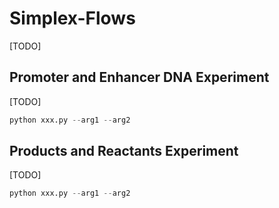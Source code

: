 # Simplex-Flows

[TODO]

## Promoter and Enhancer DNA Experiment

[TODO]

```py
python xxx.py --arg1 --arg2
```

## Products and Reactants Experiment

[TODO]

```py
python xxx.py --arg1 --arg2
```